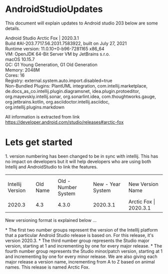 # AndroidStudioUpdates

This document will explain updates to Android studio 203 below are some details.

Android Studio Arctic Fox | 2020.3.1 <br>
Build #AI-203.7717.56.2031.7583922, built on July 27, 2021<br>
Runtime version: 11.0.10+0-b96-7281165 x86_64<br>
VM: OpenJDK 64-Bit Server VM by JetBrains s.r.o. <br>
macOS 10.15.7<br>
GC: G1 Young Generation, G1 Old Generation<br>
Memory: 2048M<br>
Cores: 16<br>
Registry: external.system.auto.import.disabled=true<br>
Non-Bundled Plugins: PlantUML integration, com.intellij.marketplace, de.docs_as_co.intellij.plugin.diagramsnet, idea.plugin.protoeditor, org.mayevskiy.intellij.sonar, org.sonarlint.idea, com.thoughtworks.gauge, org.jetbrains.kotlin, org.asciidoctor.intellij.asciidoc, org.intellij.plugins.markdown<br>


All information is extracted from link https://developer.android.com/studio/releases#arctic-fox

<h1>Lets get started</h1>
<p>1. version numbering has been changed to be in sync with intellij. This has no impact on developers but it will help developers who are using both Intellij and AndroidStudio to link the features.
<p>
   <table>
      <th><tr><td>Intellij Version</td><td> 	Old Name 	</td><td>  Old - Number System</td><td> 	New - Year System</td><td> 	New Version Name</td>   </th></tr>
      <tr><td>  2020.3 </td><td>          4.3 </td><td>	      4.3.0 </td><td>	              2020.3.1 	</td><td>          Arctic Fox | 2020.3.1</td></tr>
<table>
<p>
New versioning format is explained below
<Year of IntelliJ Version>.<IntelliJ major version>.<Studio major version>.<Studio minor/patch version>
<p>
    * The first two number groups represent the version of the IntellIj platform that a particular Android Studio release is based on. For this release, it's version 2020.3.
    * The third number group represents the Studio major version, starting at 1 and incrementing by one for every major release.
    * The fourth number group represents the Studio minor/patch version, starting at 1 and incrementing by one for every minor release.
    We are also giving each major release a version name, incrementing from A to Z based on animal names. This release is named Arctic Fox.
